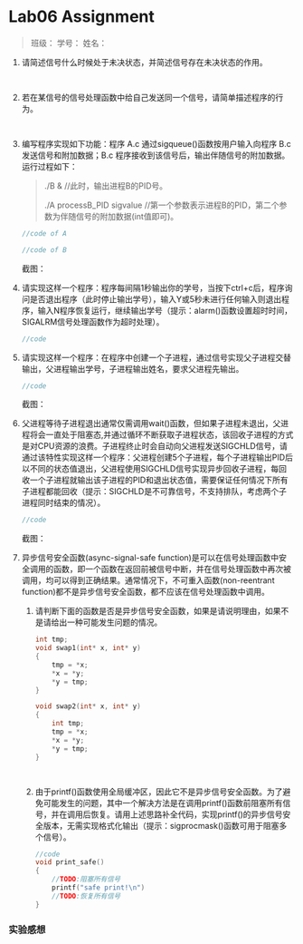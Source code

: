 # Lab06 Assignment

> 班级：
> 学号：
> 姓名：

1. 请简述信号什么时候处于未决状态，并简述信号存在未决状态的作用。

   ```
   
   
   ```

   

2. 若在某信号的信号处理函数中给自己发送同一个信号，请简单描述程序的行为。

   ```
   
   
   ```

   

3. 编写程序实现如下功能：程序 A.c 通过sigqueue()函数按用户输入向程序 B.c 发送信号和附加数据；B.c 程序接收到该信号后，输出伴随信号的附加数据。运行过程如下：

   > ./B & 							          //此时，输出进程B的PID号。
   >
   > ./A processB_PID sigvalue  //第一个参数表示进程B的PID，第二个参数为伴随信号的附加数据(int值即可)。

   ```c
   //code of A
   
   ```

   ```c
   //code of B
   
   ```

   截图：

   

4. 请实现这样一个程序：程序每间隔1秒输出你的学号，当按下ctrl+c后，程序询问是否退出程序（此时停止输出学号），输入Y或5秒未进行任何输入则退出程序，输入N程序恢复运行，继续输出学号（提示：alarm()函数设置超时时间，SIGALRM信号处理函数作为超时处理）。

   ```c
   //code
   
   ```

   

5. 请实现这样一个程序：在程序中创建一个子进程，通过信号实现父子进程交替输出，父进程输出学号，子进程输出姓名，要求父进程先输出。

   ```c
   //code
   
   ```

   截图：

   

6. 父进程等待子进程退出通常仅需调用wait()函数，但如果子进程未退出，父进程将会一直处于阻塞态,并通过循环不断获取子进程状态，该回收子进程的方式是对CPU资源的浪费。子进程终止时会自动向父进程发送SIGCHLD信号，请通过该特性实现这样一个程序：父进程创建5个子进程，每个子进程输出PID后以不同的状态值退出，父进程使用SIGCHLD信号实现异步回收子进程，每回收一个子进程就输出该子进程的PID和退出状态值，需要保证任何情况下所有子进程都能回收（提示：SIGCHLD是不可靠信号，不支持排队，考虑两个子进程同时结束的情况）。

   ```c
   //code
   
   ```

   截图：

   

7. 异步信号安全函数(async-signal-safe function)是可以在信号处理函数中安全调用的函数，即一个函数在返回前被信号中断，并在信号处理函数中再次被调用，均可以得到正确结果。通常情况下，不可重入函数(non-reentrant function)都不是异步信号安全函数，都不应该在信号处理函数中调用。

   1. 请判断下面的函数是否是异步信号安全函数，如果是请说明理由，如果不是请给出一种可能发生问题的情况。

      ```c
      int tmp;
      void swap1(int* x, int* y)
      {
          tmp = *x;
          *x = *y;
          *y = tmp;
      }
      ```

      ```c
      void swap2(int* x, int* y)
      {
          int tmp;
          tmp = *x;
          *x = *y;
          *y = tmp;
      }
      ```

      ```
      
      
      ```

      

   2. 由于printf()函数使用全局缓冲区，因此它不是异步信号安全函数。为了避免可能发生的问题，其中一个解决方法是在调用printf()函数前阻塞所有信号，并在调用后恢复。请用上述思路补全代码，实现printf()的异步信号安全版本，无需实现格式化输出（提示：sigprocmask()函数可用于阻塞多个信号）。

      ```c
      //code
      void print_safe()
      {
          //TODO:阻塞所有信号
          printf("safe print!\n")
          //TODO:恢复所有信号
      }
      ```

      

### 实验感想

